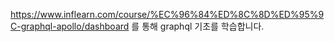 https://www.inflearn.com/course/%EC%96%84%ED%8C%8D%ED%95%9C-graphql-apollo/dashboard 를 통해 graphql 기초를 학습합니다.
